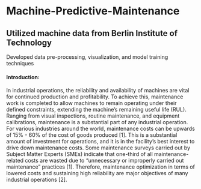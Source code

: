 # Machine-Predictive-Maintenance

## Utilized machine data from Berlin Institute of Technology

Developed data pre-processing, visualization, and model training techniques

#### Introduction:
In industrial operations, the reliability and availability of machines are vital for continued production and profitability. To achieve this, maintenance work is completed to allow machines to remain operating under their defined constraints, extending the machine’s remaining useful life (RUL). Ranging from visual inspections, routine maintenance, and equipment calibrations, maintenance is a substantial part of any industrial operation. For various industries around the world, maintenance costs can be upwards of 15% - 60% of the cost of goods produced [1]. This is a substantial amount of investment for operations, and it is in the facility’s best interest to drive down maintenance costs. Some maintenance surveys carried out by Subject Matter Experts (SMEs) indicate that one-third of all maintenance-related costs are wasted due to “unnecessary or improperly carried out maintenance” practices [1]. Therefore, maintenance optimization in terms of lowered costs and sustaining high reliability are major objectives of many industrial operations [2]. 
